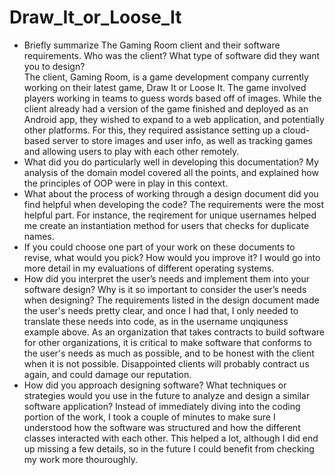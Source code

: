 # Draw_It_or_Loose_It

- Briefly summarize The Gaming Room client and their software requirements. Who was the client? What type of software did they want you to design?  
  The client, Gaming Room, is a game development company currently working on their latest game, Draw It or Loose It. The game involved players working in teams to guess words based off of images. While the client already had a version of the game finished and deployed as an Android app, they wished to expand to a web application, and potentially other platforms. For this, they required assistance setting up a cloud-based server to store images and user info, as well as tracking games and allowing users to play with each other remotely.
- What did you do particularly well in developing this documentation?
  My analysis of the domain model covered all the points, and explained how the principles of OOP were in play in this context.
- What about the process of working through a design document did you find helpful when developing the code?
  The requirements were the most helpful part. For instance, the reqirement for unique usernames helped me create an instantiation method for users that checks for duplicate names.
- If you could choose one part of your work on these documents to revise, what would you pick? How would you improve it?
  I would go into more detail in my evaluations of different operating systems.
- How did you interpret the user’s needs and implement them into your software design? Why is it so important to consider the user’s needs when designing?
  The requirements listed in the design document made the user's needs pretty clear, and once I had that, I only needed to translate these needs into code, as in the username unqiquness example above. As an organization that takes contracts to build software for other organizations, it is critical to make software that conforms to the user's needs as much as possible, and to be honest with the client when it is not possible. Disappointed clients will probably contract us again, and could damage our reputation.
- How did you approach designing software? What techniques or strategies would you use in the future to analyze and design a similar software application?
  Instead of immediately diving into the coding portion of the work, I took a couple of minutes to make sure I understood how the software was structured and how the different classes interacted with each other. This helped a lot, although I did end up missing a few details, so in the future I could benefit from checking my work more thouroughly.
